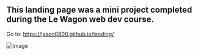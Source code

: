 ## This landing page was a mini project completed during the Le Wagon web dev course.
Go to: https://jason0800.github.io/landing/

![image](https://github.com/jason0800/landing/assets/157588099/9b0fbef6-3af0-4668-b620-2aad52330ef3)
